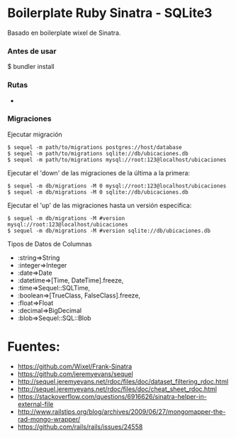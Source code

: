 # Boilerplate Ruby Sinatra - SQLite3

Basado en boilerplate wixel de Sinatra.

### Antes de usar

  $ bundler install

### Rutas

  +

### Migraciones

Ejecutar migración

    $ sequel -m path/to/migrations postgres://host/database
    $ sequel -m path/to/migrations sqlite://db/ubicaciones.db
    $ sequel -m path/to/migrations mysql://root:123@localhost/ubicaciones

Ejecutar el 'down' de las migraciones de la última a la primera:

    $ sequel -m db/migrations -M 0 mysql://root:123@localhost/ubicaciones
    $ sequel -m db/migrations -M 0 sqlite://db/ubicaciones.db

Ejecutar el 'up' de las migraciones hasta un versión especifica:

    $ sequel -m db/migrations -M #version mysql://root:123@localhost/ubicaciones
    $ sequel -m db/migrations -M #version sqlite://db/ubicaciones.db

Tipos de Datos de Columnas

+ :string=>String
+ :integer=>Integer
+ :date=>Date
+ :datetime=>[Time, DateTime].freeze,
+ :time=>Sequel::SQLTime,
+ :boolean=>[TrueClass, FalseClass].freeze,
+ :float=>Float
+ :decimal=>BigDecimal
+ :blob=>Sequel::SQL::Blob

# Fuentes:

+ https://github.com/Wixel/Frank-Sinatra
+ https://github.com/jeremyevans/sequel
+ http://sequel.jeremyevans.net/rdoc/files/doc/dataset_filtering_rdoc.html
+ http://sequel.jeremyevans.net/rdoc/files/doc/cheat_sheet_rdoc.html
+ https://stackoverflow.com/questions/6916626/sinatra-helper-in-external-file
+ http://www.railstips.org/blog/archives/2009/06/27/mongomapper-the-rad-mongo-wrapper/
+ https://github.com/rails/rails/issues/24558
